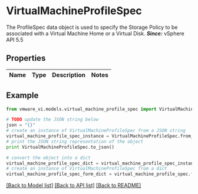 # VirtualMachineProfileSpec

The ProfileSpec data object is used to specify the Storage Policy to be associated with a Virtual Machine Home or a Virtual Disk.  ***Since:*** vSphere API 5.5 

## Properties
Name | Type | Description | Notes
------------ | ------------- | ------------- | -------------

## Example

```python
from vmware_vi.models.virtual_machine_profile_spec import VirtualMachineProfileSpec

# TODO update the JSON string below
json = "{}"
# create an instance of VirtualMachineProfileSpec from a JSON string
virtual_machine_profile_spec_instance = VirtualMachineProfileSpec.from_json(json)
# print the JSON string representation of the object
print VirtualMachineProfileSpec.to_json()

# convert the object into a dict
virtual_machine_profile_spec_dict = virtual_machine_profile_spec_instance.to_dict()
# create an instance of VirtualMachineProfileSpec from a dict
virtual_machine_profile_spec_form_dict = virtual_machine_profile_spec.from_dict(virtual_machine_profile_spec_dict)
```
[[Back to Model list]](../README.md#documentation-for-models) [[Back to API list]](../README.md#documentation-for-api-endpoints) [[Back to README]](../README.md)


